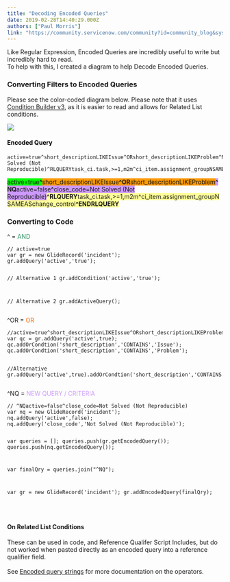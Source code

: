 ```yaml
---
title: "Decoding Encoded Queries"
date: 2019-02-28T14:40:29.000Z
authors: ["Paul Morris"]
link: "https://community.servicenow.com/community?id=community_blog&sys_id=cfd850dbdbb36f00fece0b55ca9619f4"
---
```

<p>Like Regular Expression, Encoded Queries are incredibly useful to write but incredibly hard to read.<br />To help with this, I created a diagram to help Decode Encoded Queries.</p>
<h3>Converting Filters to Encoded Queries</h3>
<p>Please see the color-coded diagram below. Please note that it uses <a href="https://docs.servicenow.com/bundle/madrid-platform-user-interface/page/use/using-lists-v3/task/t_CreatingFiltersListV3.html" rel="nofollow">Condition Builder v3</a>, as it is easier to read and allows for Related List conditions.</p>
<p><img style="max-width: 100%; max-height: 480px;" src="https://community.servicenow.com/e00c145fdbf36f00fece0b55ca96191f.iix" /></p>
<h4><span style="background-color: #ffffff; color: #000000;">Encoded Query</span></h4>
<pre class="language-markup"><code>active&#61;true^short_descriptionLIKEIssue^ORshort_descriptionLIKEProblem^NQactive&#61;false^close_code&#61;Not Solved (Not Reproducible)^RLQUERYtask_ci.task,&gt;&#61;1,m2m^ci_item.assignment_groupNSAMEASchange_control^ENDRLQUERY</code></pre>
<p><span style="background-color: #00ff00;">active&#61;true<strong>^</strong></span><span style="background-color: #ff9900;">short_descriptionLIKEIssue<strong>^OR</strong>short_descriptionLIKEProblem</span><span style="background-color: #cc99ff;"><strong>^NQ</strong>active&#61;false<strong>^</strong>close_code&#61;Not Solved (Not Reproducible)</span><span style="background-color: #ffff99;"><strong>^RLQUERY</strong>task_ci.task,&gt;&#61;1,m2m^ci_item.assignment_groupNSAMEASchange_control<strong>^ENDRLQUERY</strong></span></p>
<h3>Converting to Code</h3>
<p>^ &#61; <span style="color: #339966;">AND</span></p>
<pre class="language-javascript"><code>// active&#61;true
var gr &#61; new GlideRecord(&#39;incident&#39;);
gr.addQuery(&#39;active&#39;,&#39;true&#39;);

// Alternative 1
gr.addCondition(&#39;active&#39;,&#39;true&#39;);

// Alternative 2
gr.addActiveQuery();</code></pre>
<p>^OR &#61; <span style="color: #ff6600;">OR<br /></span></p>
<pre class="language-javascript"><code>//active&#61;true^short_descriptionLIKEIssue^ORshort_descriptionLIKEProblem
var qc &#61; gr.addQuery(&#39;active&#39;,true);
qc.addOrCondtion(&#39;short_description&#39;,&#39;CONTAINS&#39;,&#39;Issue&#39;);
qc.addOrCondtion(&#39;short_description&#39;,&#39;CONTAINS&#39;,&#39;Problem&#39;);

//Alternative
gr.addQuery(&#39;active&#39;,true).addOrCondtion(&#39;short_description&#39;,&#39;CONTAINS&#39;,&#39;Issue&#39;).addOrCondtion(&#39;short_description&#39;,&#39;CONTAINS&#39;,&#39;Problem&#39;);</code></pre>
<p>^NQ &#61; <span style="color: #cc99ff;">NEW QUERY / CRITERIA</span></p>
<pre class="language-javascript"><code>// ^NQactive&#61;false^close_code&#61;Not Solved (Not Reproducible)
var nq &#61; new GlideRecord(&#39;incident&#39;);
nq.addQuery(&#39;active&#39;,false);
nq.addQuery(&#39;close_code&#39;,&#39;Not Solved (Not Reproducible)&#39;);

var queries &#61; [];
queries.push(gr.getEncodedQuery());
queries.push(nq.getEncodedQuery());

var finalQry &#61; queries.join(&#34;^NQ&#34;);

var gr &#61; new GlideRecord(&#39;incident&#39;);
gr.addEncodedQuery(finalQry);
</code></pre>
<p> </p>
<h4>On Related List Conditions</h4>
<p>These can be used in code, and Reference Qualifer Script Includes, but do not worked when pasted directly as an encoded query into a reference qualifier field.<br /><br />See <a title="https://docs.servicenow.com/bundle/helsinki-platform-user-interface/page/use/using-lists/concept/c_EncodedQueryStrings.html" href="https://docs.servicenow.com/bundle/helsinki-platform-user-interface/page/use/using-lists/concept/c_EncodedQueryStrings.html" rel="nofollow">Encoded query strings</a> for more documentation on the operators.</p>